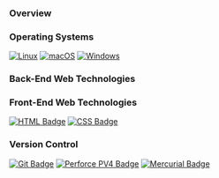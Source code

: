 
### Overview

### Operating Systems

[![Linux](https://svgshare.com/i/Zhy.svg)](https://svgshare.com/i/Zhy.svg)
[![macOS](https://svgshare.com/i/ZjP.svg)](https://svgshare.com/i/ZjP.svg)
[![Windows](https://svgshare.com/i/ZhY.svg)](https://svgshare.com/i/ZhY.svg)

### Back-End Web Technologies


### Front-End Web Technologies
[![HTML Badge](https://img.shields.io/badge/language-html-blue.svg)](https://shields.io/)
[![CSS Badge](https://img.shields.io/badge/language-css-blue.svg)](https://shields.io/)


### Version Control

[![Git Badge](https://img.shields.io/badge/version-git-blue.svg)](https://shields.io/)
[![Perforce PV4 Badge](https://img.shields.io/badge/version-pv4-blue.svg)](https://shields.io/)
[![Mercurial Badge](https://img.shields.io/badge/version-merurial-blue.svg)](https://shields.io/)